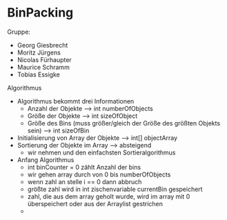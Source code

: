 # BinPacking

Gruppe: 

 - Georg Giesbrecht
 - Moritz Jürgens
 - Nicolas Fürhaupter
 - Maurice Schramm
 - Tobias Essigke
 
Algorithmus

- Algorithmus bekommt drei Informationen
   - Anzahl der Objekte --> int numberOfObjects
   - Größe der Objekte --> int sizeOfObject
   - Größe des Bins (muss größer/gleich der Größe des größten Objekts sein) --> int sizeOfBin
- Initialisierung von Array der Objekte --> int[] objectArray
- Sortierung der Objekte im Array --> absteigend
   - wir nehmen und den einfachsten Sortieralgorithmus
- Anfang Algorithmus
    - int binCounter = 0 zählt Anzahl der bins
    - wir gehen array durch von 0 bis numberOfObjects
    - wenn zahl an stelle i == 0 dann abbruch
    - größte zahl wird in int zischenvariable currentBin gespeichert
    - zahl, die aus dem array geholt wurde, wird im array mit 0 überspeichert oder aus der Arraylist gestrichen
    - 
